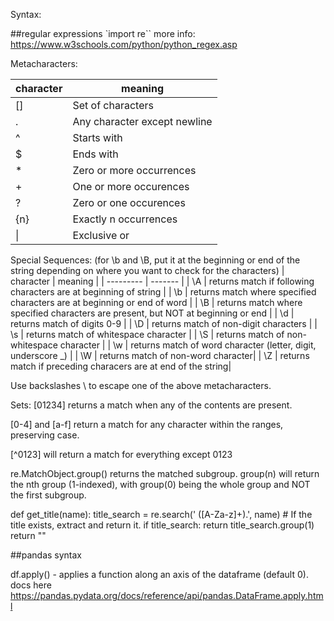 Syntax:

##regular expressions
`import re``
more info: https://www.w3schools.com/python/python_regex.asp

Metacharacters:

| character | meaning |
|--------- | -------- |
| []  | Set of characters |
| .  | Any character except newline |
| ^  | Starts with |
| $  | Ends with |
| *  | Zero or more occurrences |
| +  | One or more occurences |
| ? | Zero or one occurences |
| {n} | Exactly n occurrences |
| \| | Exclusive or |

Special Sequences: 
(for \\b and \\B, put it at the beginning or end of the string depending on where you want to check for the characters)
| character | meaning |
| --------- | ------- |
| \\A | returns match if following characters are at beginning of string |
| \\b | returns match where specified characters are at beginning or end of word |
| \\B | returns match where specified characters are present, but NOT at beginning or end |
| \\d | returns match of digits 0-9 |
| \\D | returns match of non-digit characters |
| \\s | returns match of whitespace character |
| \\S | returns match of non-whitespace character |
| \\w | returns match of word character (letter, digit, underscore _) |
| \\W | returns match of non-word character|
| \\Z | returns match if preceding characers are at end of the string|




Use backslashes \\ to escape one of the above metacharacters.

Sets: [01234] returns a match when any of the contents are present.

[0-4] and [a-f] return a match for any character within the ranges, preserving case.

[^0123] will return a match for everything except 0123

re.MatchObject.group() returns the matched subgroup. group(n) will return the nth group (1-indexed), with group(0) being the whole group and NOT the first subgroup.

def get_title(name):
    title_search = re.search(' ([A-Za-z]+)\.', name)
    # If the title exists, extract and return it.
    if title_search:
        return title_search.group(1)
    return ""

##pandas syntax

df.apply() - applies a function along an axis of the dataframe (default 0). docs here https://pandas.pydata.org/docs/reference/api/pandas.DataFrame.apply.html


